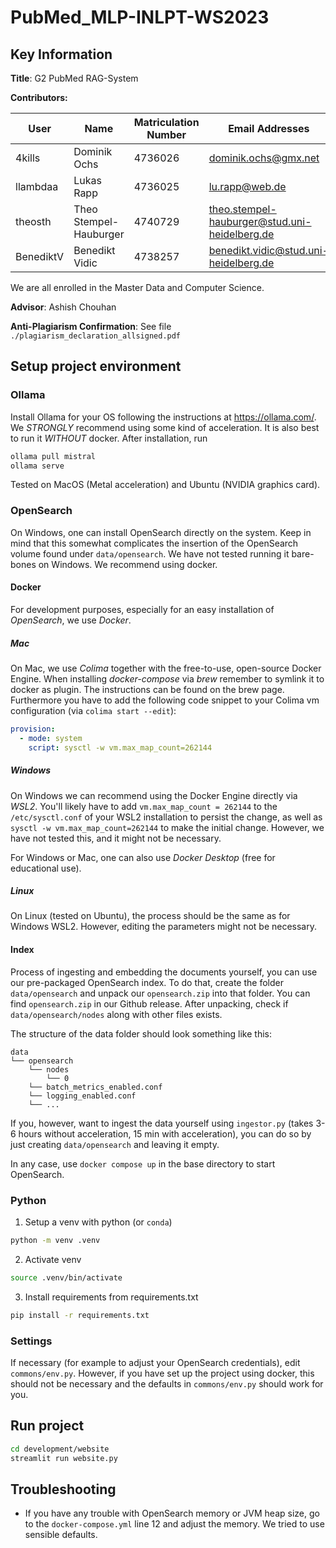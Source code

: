 # PubMed_MLP-INLPT-WS2023


## Key Information

**Title**: G2 PubMed RAG-System

**Contributors:**

| User | Name       | Matriculation Number | Email Addresses                             |
|----------|------------------------|----------------------|---------------------------------------------|
|4kills    | Dominik Ochs           | 4736026              | dominik.ochs@gmx.net                        |
|llambdaa  | Lukas Rapp             | 4736025              | lu.rapp@web.de                              |
|theosth   | Theo Stempel-Hauburger | 4740729              | theo.stempel-hauburger@stud.uni-heidelberg.de|
|BenediktV | Benedikt Vidic         | 4738257              | benedikt.vidic@stud.uni-heidelberg.de       |

We are all enrolled in the Master Data and Computer Science.


**Advisor**: Ashish Chouhan

**Anti-Plagiarism Confirmation**: See file `./plagiarism_declaration_allsigned.pdf`



## Setup project environment

### Ollama

Install Ollama for your OS following the instructions at https://ollama.com/. 
We *STRONGLY* recommend using some kind of acceleration. It is also best to run it *WITHOUT* docker. 
After installation, run 
```sh
ollama pull mistral
ollama serve
```
Tested on MacOS (Metal acceleration) and Ubuntu (NVIDIA graphics card). 

### OpenSearch

On Windows, one can install OpenSearch directly on the system. Keep in mind that this somewhat complicates the insertion of 
the OpenSearch volume found under `data/opensearch`. We have not tested running it bare-bones on Windows. We recommend using docker.

#### Docker

For development purposes, especially for an easy installation of *OpenSearch*, we use *Docker*. 

##### Mac
On Mac, we use *Colima* together with the free-to-use, open-source Docker Engine. When installing *docker-compose* via *brew* remember to symlink it to docker as plugin. The instructions can be found on the brew page.
Furthermore you have to add the following code snippet to your Colima vm configuration (via `colima start --edit`): 
```yaml
provision:
  - mode: system
    script: sysctl -w vm.max_map_count=262144
```  

##### Windows 

On Windows we can recommend using the Docker Engine directly via *WSL2*. You'll likely have to 
add `vm.max_map_count = 262144` to the `/etc/sysctl.conf` of your WSL2 installation to persist the change, 
as well as `sysctl -w vm.max_map_count=262144` to make the initial change. However, we have not tested this, and it might not be necessary.  

For Windows or Mac, one can also use *Docker Desktop* (free for educational use). 

##### Linux

On Linux (tested on Ubuntu), the process should be the same as for Windows WSL2. However, editing the parameters might not be necessary.

#### Index

Process of ingesting and embedding the documents yourself, you can use our pre-packaged OpenSearch index.
To do that, create the folder `data/opensearch` and unpack our `opensearch.zip` into that folder. You can find `opensearch.zip`
in our Github release. After unpacking, check if `data/opensearch/nodes` along with other files exists. 

The structure of the data folder should look something like this:
```
data
└── opensearch
    └── nodes
        └── 0
    └── batch_metrics_enabled.conf
    └── logging_enabled.conf
    └── ...
```

If you, however, want to ingest the data yourself using `ingestor.py` (takes 3-6 hours without acceleration, 15 min with acceleration), you can do so by just creating `data/opensearch`
and leaving it empty.

In any case, use  `docker compose up` in the base directory to start OpenSearch. 


### Python

1. Setup a venv with python (or `conda`)
```bash
python -m venv .venv
```

2. Activate venv
```bash
source .venv/bin/activate
```

3. Install requirements from requirements.txt
```bash
pip install -r requirements.txt
```

### Settings

If necessary (for example to adjust your OpenSearch credentials), edit `commons/env.py`. However, if you have set up the project using docker,
this should not be necessary and the defaults in `commons/env.py` should work for you. 

## Run project

```bash
cd development/website
streamlit run website.py
```

## Troubleshooting

- If you have any trouble with OpenSearch memory or JVM heap size, 
go to the `docker-compose.yml` line 12 and adjust the memory. We tried to use sensible defaults.